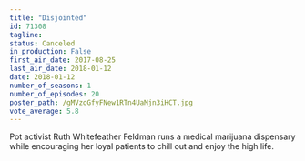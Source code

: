 ```yaml
---
title: "Disjointed"
id: 71308
tagline: 
status: Canceled
in_production: False
first_air_date: 2017-08-25
last_air_date: 2018-01-12
date: 2018-01-12
number_of_seasons: 1
number_of_episodes: 20
poster_path: /gMVzoGfyFNew1RTn4UaMjn3iHCT.jpg
vote_average: 5.8
---
```


Pot activist Ruth Whitefeather Feldman runs a medical marijuana dispensary while encouraging her loyal patients to chill out and enjoy the high life.
